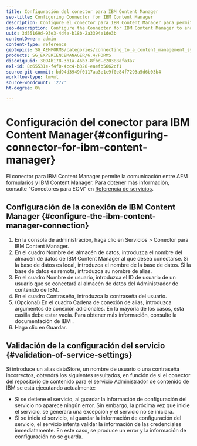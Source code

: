 ```yaml
---
title: Configuración del conector para IBM Content Manager
seo-title: Configuring Connector for IBM Content Manager
description: Configure el conector para IBM Content Manager para permitir la comunicación entre AEM formularios y IBM Content Manager.
seo-description: Configure the Connector for IBM Content Manager to enable communication between AEM forms and IBM Content Manager.
uuid: 3d55169d-93e3-4d4e-b18b-2a3394e1de3b
contentOwner: admin
content-type: reference
geptopics: SG_AEMFORMS/categories/connecting_to_a_content_management_system
products: SG_EXPERIENCEMANAGER/6.4/FORMS
discoiquuid: 3094b178-3b1a-46b3-8fbd-c20388afa3a7
exl-id: 8c65531e-f4f0-4cc4-b328-eaefb5662cf1
source-git-commit: bd94d3949f0117aa3e1c9f0e84f7293a5d6b03b4
workflow-type: tm+mt
source-wordcount: '277'
ht-degree: 0%

---
```


# Configuración del conector para IBM Content Manager{#configuring-connector-for-ibm-content-manager}

El conector para IBM Content Manager permite la comunicación entre AEM formularios y IBM Content Manager. Para obtener más información, consulte &quot;Conectores para ECM&quot; en [Referencia de servicios](https://www.adobe.com/go/learn_aemforms_services_63).

## Configuración de la conexión de IBM Content Manager {#configure-the-ibm-content-manager-connection}

1. En la consola de administración, haga clic en Servicios > Conector para IBM Content Manager.
1. En el cuadro Nombre del almacén de datos, introduzca el nombre del almacén de datos de IBM Content Manager al que desea conectarse. Si la base de datos es local, introduzca el nombre de la base de datos. Si la base de datos es remota, introduzca su nombre de alias.
1. En el cuadro Nombre de usuario, introduzca el ID de usuario de un usuario que se conectará al almacén de datos del Administrador de contenido de IBM.
1. En el cuadro Contraseña, introduzca la contraseña del usuario.
1. (Opcional) En el cuadro Cadena de conexión de alias, introduzca argumentos de conexión adicionales. En la mayoría de los casos, esta casilla debe estar vacía. Para obtener más información, consulte la documentación de IBM .
1. Haga clic en Guardar.

## Validación de la configuración del servicio {#validation-of-service-settings}

Si introduce un alias dataStore, un nombre de usuario o una contraseña incorrectos, obtendrá los siguientes resultados, en función de si el conector del repositorio de contenido para el servicio Administrador de contenido de IBM se está ejecutando actualmente:

* Si se detiene el servicio, al guardar la información de configuración del servicio no aparece ningún error. Sin embargo, la próxima vez que inicie el servicio, se generará una excepción y el servicio no se iniciará.
* Si se inicia el servicio, al guardar la información de configuración del servicio, el servicio intenta validar la información de las credenciales inmediatamente. En este caso, se produce un error y la información de configuración no se guarda.
